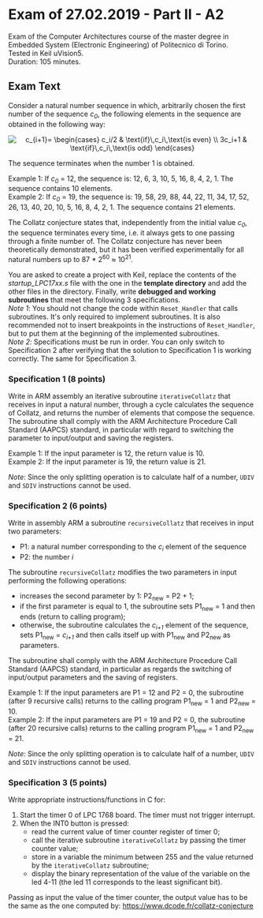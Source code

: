 # Exam of 27.02.2019 - Part II - A2
Exam of the Computer Architectures course of the master degree in Embedded System (Electronic Engineering) of Politecnico di Torino.<br/>
Tested in Keil uVision5.<br/>
Duration: 105 minutes.

## Exam Text
Consider a natural number sequence in which, arbitrarily chosen the first number of the sequence *c<sub>0</sub>*, the following elements in the sequence are obtained in the following way:

<p align="center">
<img src=
"https://render.githubusercontent.com/render/math?math=%5Cdisplaystyle+c_%7Bi%2B1%7D%3D+%5Cbegin%7Bcases%7D+c_i%2F2+%26+%5Ctext%7Bif%7D%5C%2Cc_i%5C%2C%5Ctext%7Bis+even%7D+%5C%5C+3c_i%2B1+%26+%5Ctext%7Bif%7D%5C%2Cc_i%5C%2C%5Ctext%7Bis+odd%7D+%5Cend%7Bcases%7D" 
alt="c_{i+1}= \begin{cases} c_i/2 & \text{if}\,c_i\,\text{is even} \\ 3c_i+1 & \text{if}\,c_i\,\text{is odd} \end{cases}">

The sequence terminates when the number 1 is obtained.

Example 1: If *c<sub>0</sub>* = 12, the sequence is: 12, 6, 3, 10, 5, 16, 8, 4, 2, 1. The sequence contains 10 elements.<br/>
Example 2: If *c<sub>0</sub>* = 19, the sequence is: 19, 58, 29, 88, 44, 22, 11, 34, 17, 52, 26, 13, 40, 20, 10, 5, 16, 8, 4, 2, 1. The sequence contains 21 elements.

The Collatz conjecture states that, independently from the initial value *c<sub>0</sub>*, the sequence terminates every time, i.e. it always gets to one passing through a finite number of. The Collatz conjecture has never been theoretically demonstrated, but it has been verified experimentally for all natural numbers up to 87 * 2<sup>60</sup> ≈ 10<sup>21</sup>.

You are asked to create a project with Keil, replace the contents of the *startup_LPC17xx.s* file with the one in the **template directory** and add the other files in the directory. Finally, write **debugged and working subroutines** that meet the following 3 specifications.<br/>
*Note 1*: You should not change the code within `Reset_Handler` that calls subroutines. It's only required to implement subroutines. It is also recommended not to insert breakpoints in the instructions of `Reset_Handler`, but to put them at the beginning of the implemented subroutines.<br/>
*Note 2*: Specifications must be run in order. You can only switch to Specification 2 after verifying that the solution to Specification 1 is working correctly. The same for Specification 3.

### Specification 1 (8 points)
Write in ARM assembly an iterative subroutine `iterativeCollatz` that receives in input a natural number, through a cycle calculates the sequence of Collatz, and returns the number of elements that compose the sequence.
The subroutine shall comply with the ARM Architecture Procedure Call Standard (AAPCS) standard, in particular with regard to switching the parameter to input/output and saving the registers.

Example 1: If the input parameter is 12, the return value is 10.<br/>
Example 2: If the input parameter is 19, the return value is 21.

*Note*: Since the only splitting operation is to calculate half of a number, `UDIV` and `SDIV` instructions cannot be used.

### Specification 2 (6 points)
Write in assembly ARM a subroutine `recursiveCollatz` that receives in input two parameters:
- P1: a natural number corresponding to the *c<sub>i</sub>* element of the sequence
- P2: the number *i*

The subroutine `recursiveCollatz` modifies the two parameters in input performing the following operations:
- increases the second parameter by 1: P2<sub>new</sub> = P2 + 1;
- if the first parameter is equal to 1, the subroutine sets P1<sub>new</sub> = 1 and then ends (return to calling program);
- otherwise, the subroutine calculates the *c<sub>i+1</sub>* element of the sequence, sets P1<sub>new</sub> = *c<sub>i+1</sub>* and then calls itself up with P1<sub>new</sub> and P2<sub>new</sub> as parameters.

The subroutine shall comply with the ARM Architecture Procedure Call Standard (AAPCS) standard, in particular as regards the switching of input/output parameters and the saving of registers.

Example 1: If the input parameters are P1 = 12 and P2 = 0, the subroutine (after 9 recursive calls) returns to the calling program P1<sub>new</sub> = 1 and P2<sub>new</sub> = 10.<br/>
Example 2: If the input parameters are P1 = 19 and P2 = 0, the subroutine (after 20 recursive calls) returns to the calling program P1<sub>new</sub> = 1 and P2<sub>new</sub> = 21.

*Note*: Since the only splitting operation is to calculate half of a number, `UDIV` and `SDIV` instructions cannot be used.

### Specification 3 (5 points)
Write appropriate instructions/functions in C for:
1. Start the timer 0 of LPC 1768 board. The timer must not trigger interrupt.
2. When the INT0 button is pressed:
    - read the current value of timer counter register of timer 0;
    - call the iterative subroutine `iterativeCollatz` by passing the timer counter value;
    - store in a variable the minimum between 255 and the value returned by the `iterativeCollatz` subroutine;
    - display the binary representation of the value of the variable on the led 4-11 (the led 11 corresponds to the least significant bit).

Passing as input the value of the timer counter, the output value has to be the same as the one computed by: https://www.dcode.fr/collatz-conjecture

[//]: # (https://tex-image-link-generator.herokuapp.com/)
